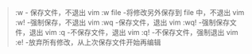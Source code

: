 > :w            - 保存文件，不退出 vim
> :w file  -将修改另外保存到 file 中，不退出 vim
> :w!          -强制保存，不退出 vim
> :wq          -保存文件，退出 vim
> :wq!        -强制保存文件，退出 vim
> :q            -不保存文件，退出 vim
> :q!          -不保存文件，强制退出 vim
> :e!          -放弃所有修改，从上次保存文件开始再编辑